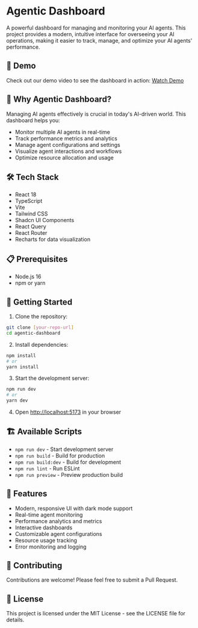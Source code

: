 # Agentic Dashboard

A powerful dashboard for managing and monitoring your AI agents. This project provides a modern, intuitive interface for overseeing your AI operations, making it easier to track, manage, and optimize your AI agents' performance.

## 🎥 Demo

Check out our demo video to see the dashboard in action: [Watch Demo](https://www.youtube.com/watch?v=EVMMqn2ky-4)

## 🚀 Why Agentic Dashboard?

Managing AI agents effectively is crucial in today's AI-driven world. This dashboard helps you:

- Monitor multiple AI agents in real-time
- Track performance metrics and analytics
- Manage agent configurations and settings
- Visualize agent interactions and workflows
- Optimize resource allocation and usage

## 🛠️ Tech Stack

- React 18
- TypeScript
- Vite
- Tailwind CSS
- Shadcn UI Components
- React Query
- React Router
- Recharts for data visualization

## 📋 Prerequisites

- Node.js 16
- npm or yarn

## 🚀 Getting Started

1. Clone the repository:

```bash
git clone [your-repo-url]
cd agentic-dashboard
```

2. Install dependencies:

```bash
npm install
# or
yarn install
```

3. Start the development server:

```bash
npm run dev
# or
yarn dev
```

4. Open [http://localhost:5173](http://localhost:5173) in your browser

## 🏗️ Available Scripts

- `npm run dev` - Start development server
- `npm run build` - Build for production
- `npm run build:dev` - Build for development
- `npm run lint` - Run ESLint
- `npm run preview` - Preview production build

## 🎨 Features

- Modern, responsive UI with dark mode support
- Real-time agent monitoring
- Performance analytics and metrics
- Interactive dashboards
- Customizable agent configurations
- Resource usage tracking
- Error monitoring and logging

## 🤝 Contributing

Contributions are welcome! Please feel free to submit a Pull Request.

## 📝 License

This project is licensed under the MIT License - see the LICENSE file for details.
